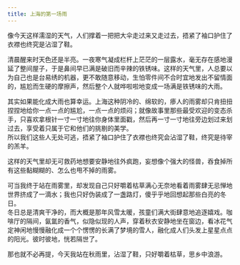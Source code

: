 ```yaml
---
title: 上海的第一场雨
---
```


像今天这样濡湿的天气，人们撑着一把把大伞走过来又走过去，捂紧了袖口护住了衣襟也终究是沾湿了鞋。<!--more-->

清晨醒来时天色还是半亮。一夜寒气凝成栏杆上茫茫的一层露水，毫无存在感地漫延了整间屋子，于是鼻间早已满是破旧而辛辣的铁锈味。这样的天气里，人总要以为自己也是台易绣的机器，更不敢随意移动，生怕零件间不合时宜地发出不留情面的，尴尬而生硬的摩擦声，然后整个人就哗啦啦地变成一场满是铁锈味的大雨。

其实如果能化成大雨也算幸运。上海这种阴冷的、绵软的，瘆人的雨雾却只肯扭扭捏捏地给你一点一点的尴尬，一点一点的烦闷；就像故事里那些最受欢迎的变态杀手，只喜欢拿根针一寸一寸地往你身体里面戳，然后再一寸一寸地往旁边划过来划过去，享受着只属于它和他们的挑剔的美学。  
所以我们这些人无处可逃，捂紧了袖口护住了衣襟也终究会沾湿了鞋，终究是待宰的羔羊。

这样的天气里却无可救药地想要安静地往外疯跑，妄想像个强大的怪兽，吞食掉所有这些黏糊糊的、怎么也甩不掉的雨雾。

可当我终于站在雨雾里，却发现自己只好嚼着枯草满心无奈地看着雨雾肆无忌惮地世界挤成了一滴水；我也只好伪装成了一盏路灯，傻乎乎地回想起那些白亮的冬日。  
冬日总是清爽干净的，而大概是那年风雪太暖，孩童们满大街肆意地追逐嬉戏。咖啡厅的隔间，氤氲的香气，似隐似现的人声，穿着秋衣安静地坐在窗边，看冰花气定神闲地慢慢融化成一个个愣愣的长满了梦境的雪人，融化成人们头发上星星点点的阳光。彼时彼地，恍若隔世了。

那也就不必再提，今天我站在秋雨里，沾湿了鞋，只好嚼着枯草，思乡中浪游。
